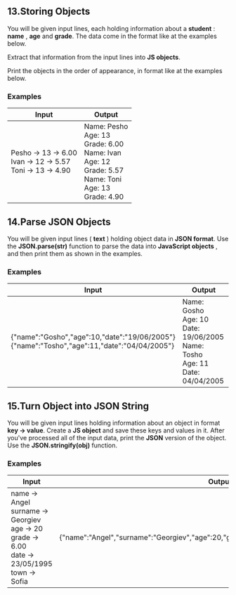 ## 13.Storing Objects

You will be given input lines, each holding information about a **student** : **name** , **age** and **grade**. The data come in the format like at the examples below.

Extract that information from the input lines into **JS objects**.

Print the objects in the order of appearance, in format like at the examples below.

### Examples

| **Input** | **Output** |
| --- | --- |
| Pesho -&gt; 13 -&gt; 6.00 <br/> Ivan -&gt; 12 -&gt; 5.57 <br/> Toni -&gt; 13 -&gt; 4.90 | Name: Pesho <br/> Age: 13 <br/> Grade: 6.00 <br/> Name: Ivan <br/> Age: 12 <br/> Grade: 5.57 <br/> Name: Toni <br/> Age: 13 <br/> Grade: 4.90 |

## 14.Parse JSON Objects

You will be given input lines ( **text** ) holding object data in **JSON format**. Use the **JSON.parse(str)** function to parse the data into **JavaScript objects** , and then print them as shown in the examples.

### Examples

| **Input** | **Output** |
| --- | --- |
| {&quot;name&quot;:&quot;Gosho&quot;,&quot;age&quot;:10,&quot;date&quot;:&quot;19/06/2005&quot;} <br/> {&quot;name&quot;:&quot;Tosho&quot;,&quot;age&quot;:11,&quot;date&quot;:&quot;04/04/2005&quot;} | Name: Gosho <br/> Age: 10 <br/> Date: 19/06/2005 <br/> Name: Tosho <br/> Age: 11 <br/> Date: 04/04/2005 |

## 15.Turn Object into JSON String

You will be given input lines holding information about an object in format **key -&gt; value**. Create a **JS object** and save these keys and values in it. After you&#39;ve processed all of the input data, print the **JSON** version of the object. Use the **JSON.stringify(obj)** function.

### Examples

| **Input** | **Output** |
| --- | --- |
| name -&gt; Angel <br/> surname -&gt; Georgiev <br/> age -&gt; 20 <br/> grade -&gt; 6.00 <br/> date -&gt; 23/05/1995 <br/> town -&gt; Sofia | {&quot;name&quot;:&quot;Angel&quot;,&quot;surname&quot;:&quot;Georgiev&quot;,&quot;age&quot;:20,&quot;grade&quot;:6,&quot;date&quot;:&quot;19/05/1995&quot;,&quot;town&quot;:&quot;Sofia&quot;} |
